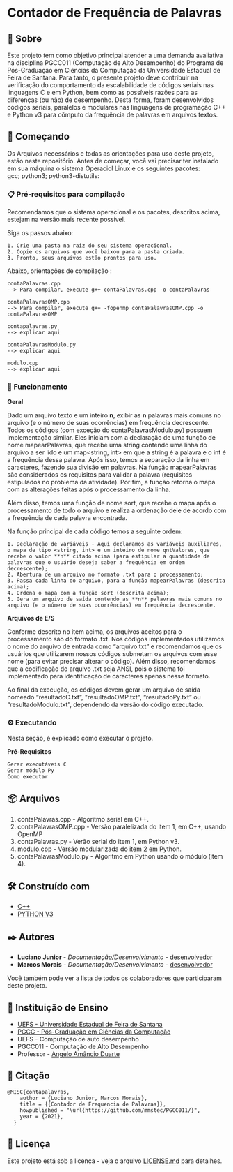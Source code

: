 # Contador de Frequência de Palavras

## 🎁 Sobre

Este projeto tem como objetivo principal atender a uma demanda avaliativa na disciplina PGCC011 (Computação de Alto Desempenho) do Programa de Pós-Graduação em Ciências da Computação da Universidade Estadual de Feira de Santana. Para tanto, o presente projeto deve contribuir na verificação do comportamento da escalabilidade de códigos seriais nas linguagens C e em Python, bem como as possíveis razões para as diferenças (ou não) de desempenho. Desta forma, foram desenvolvidos códigos seriais, paralelos e modulares nas linguagens de programação C++ e Python v3 para cômputo da frequência de palavras em arquivos textos.

## 🚀 Começando

Os Arquivos necessários e todas as orientações para uso deste projeto, estão neste repositório.
Antes de começar, você vai precisar ter instalado em sua máquina o sistema Operaciol Linux e os seguintes pacotes:<br />
gcc; python3; python3-distutils:

### 📋 Pré-requisitos para compilação

Recomendamos que o sistema operacional e os pacotes, descritos acima, estejam na versão mais recente possível.

Siga os passos abaixo:

```
1. Crie uma pasta na raiz do seu sistema operacional.
2. Copie os arquivos que você baixou para a pasta criada.
3. Pronto, seus arquivos estão prontos para uso.
```

Abaixo, orientações de compilação :

```
contaPalavras.cpp  
--> Para compilar, execute g++ contaPalavras.cpp -o contaPalavras

contaPalavrasOMP.cpp  
--> Para compilar, execute g++ -fopenmp contaPalavrasOMP.cpp -o contaPalavrasOMP

contapalavras.py
--> explicar aqui

contaPalavrasModulo.py
--> explicar aqui

modulo.cpp
--> explicar aqui

```


### 🔩 Funcionamento

**Geral** <br />

Dado um arquivo texto e um inteiro **n**, exibir as **n** palavras mais comuns no arquivo (e o número de suas ocorrências)  em frequência decrescente.
Todos os códigos (com exceção do contaPalavrasModulo.py) possuem implementação similar. Eles iniciam com a declaração de uma função de nome mapearPalavras, que recebe uma string contendo uma linha do arquivo a ser lido e um map<string, int> em que a string é a palavra e o int é a frequência dessa palavra. Após isso, temos a separação da linha em caracteres, fazendo sua divisão em palavras. Na função mapearPalavras são considerados os requisitos para validar a palavra (requisitos estipulados no problema da atividade). Por fim, a função retorna o mapa com as alterações feitas após o processamento da linha.

Além disso, temos uma função de nome sort, que recebe o mapa após o processamento de todo o arquivo e realiza a ordenação dele de acordo com a frequência de cada palavra encontrada.

Na função principal de cada código temos a seguinte ordem: 
```
1. Declaração de variáveis - Aqui declaramos as variáveis auxiliares, o mapa de tipo <string, int> e um inteiro de nome qntValores, que recebe o valor **n** citado acima (para estipular a quantidade de palavras que o usuário deseja saber a frequência em ordem decrescente);
2. Abertura de um arquivo no formato .txt para o processamento;
3. Passa cada linha do arquivo, para a função mapearPalavras (descrita acima);
4. Ordena o mapa com a função sort (descrita acima);
5. Gera um arquivo de saída contendo as **n** palavras mais comuns no arquivo (e o número de suas ocorrências) em frequência decrescente.
```
**Arquivos de E/S** <br />

Conforme descrito no item acima, os arquivos aceitos para o processamento são do formato .txt. Nos códigos implementados utilizamos o nome do arquivo de entrada como “arquivo.txt” e recomendamos que os usuários que utilizarem nossos códigos submetam os arquivos com esse nome (para evitar precisar alterar o código). Além disso, recomendamos que a codificação do arquivo .txt seja ANSI, pois o sistema foi implementado para identificação de caracteres apenas nesse formato.

Ao final da execução, os códigos devem gerar um arquivo de saída nomeado “resultadoC.txt”, "resultadoOMP.txt", “resultadoPy.txt” ou “resultadoModulo.txt”, dependendo da versão do código executado.


### ⚙️ Executando

Nesta seção, é explicado como executar o projeto.

**Pré-Requisitos**


```
Gerar executáveis C
Gerar módulo Py
Como executar

```

## 📦 Arquivos

1. contaPalavras.cpp - Algoritmo serial em C++.
2. contaPalavrasOMP.cpp - Versão paralelizada do item 1, em C++, usando OpenMP
3. contaPalavras.py - Verão serial do item 1, em Python v3.
4. modulo.cpp - Versão modularizada do item 2 em Python.
5. contaPalavrasModulo.py - Algoritmo em Python usando o módulo (item 4).

## 🛠️ Construído com

* [C++](http://www.bloodshed.net/devcpp.html) 
* [PYTHON V3](https://www.python.org) 

## ✒️ Autores

* **Luciano Junior** - *Documentação/Desenvolvimento* - [desenvolvedor](https://github.com/mmstec)
* **Marcos Morais** - *Documentação/Desenvolvimento* - [desenvolvedor](https://github.com/mmstec)

Você também pode ver a lista de todos os [colaboradores](https://github.com/usuario/projeto/colaboradores) que participaram deste projeto.

## 🎁 Instituição de Ensino

* [UEFS - Universidade Estadual de Feira de Santana](https://www.uefs.br/) <br />
* [PGCC - Pós-Graduação em Ciências da Computação](https://pgcc.uefs.br/home) <br />
* UEFS - Computação de auto desempenho <br />
* PGCC011 - Computação de Alto Desempenho <br />
* Professor - [Angelo Amâncio Duarte](https://pgcc.uefs.br/sobre/docentes/angeloduarte) <br /> 

## 🚀 Citação

```
@MISC{contapalavras,
    author = {Luciano Junior, Marcos Morais},
    title = {{Contador de Frequencia de Palavras}},
    howpublished = "\url{https://github.com/mmstec/PGCC011/}",
    year = {2021},
  }
```
## 📄 Licença

Este projeto está sob a licença - veja o arquivo [LICENSE.md](https://github.com/mmstec/PGCC011/blob/main/LICENSE.md) para detalhes.

